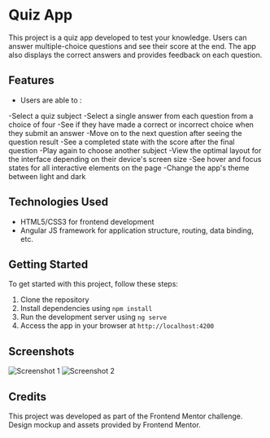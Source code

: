 # Quiz App

This project is a quiz app developed to test your knowledge. Users can answer multiple-choice questions and see their score at the end. The app also displays the correct answers and provides feedback on each question.

## Features

- Users are able to  :

-Select a quiz subject
-Select a single answer from each question from a choice of four
-See if they have made a correct or incorrect choice when they submit an answer
-Move on to the next question after seeing the question result
-See a completed state with the score after the final question
-Play again to choose another subject
-View the optimal layout for the interface depending on their device's screen size
-See hover and focus states for all interactive elements on the page
-Change the app's theme between light and dark

## Technologies Used

- HTML5/CSS3 for frontend development
- Angular JS framework for application structure, routing, data binding, etc.

## Getting Started

To get started with this project, follow these steps:

1. Clone the repository
2. Install dependencies using `npm install`
3. Run the development server using `ng serve`
4. Access the app in your browser at `http://localhost:4200`

## Screenshots

![Screenshot 1](/screenshots/screenshot1.png)
![Screenshot 2](/screenshots/screenshot2.png)

## Credits

This project was developed as part of the Frontend Mentor challenge. Design mockup and assets provided by Frontend Mentor.
